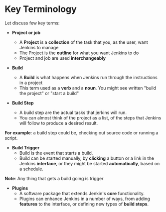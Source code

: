 # Key Terminology

Let discuss few key terms:

* **Project or job**
  * A **Project** is a **collection** of the task that you, as the user, want Jenkins to manage
  * The Project is the **outline** for what you want Jenkins to do
  * Project and job are used **interchangeably**

* **Build**
  * A **Build** is what happens when Jenkins run through the instructions in a project
  * This term used as a **verb** and a **noun**. You might see written "build the project" or "start a build"

* **Build Step**
  * A build step are the actual tasks that jerkins will run.
  * You can almost think of the project as a list, of the steps that Jenkins will follow to produce a desired result.
  
**For example**: a build step could be, checking out source code or running a script.

* **Build Trigger**
  * Build is the event that starts a build.
  * Build can be started manually, by **clicking** a button or a link in the Jenkins **interface**, or they might be started **automatically**, based on a schedule.

**Note**: Any thing that gets a build going is trigger

* **Plugins**
  * A software package that extends Jenkin's **core** functionality.
  * Plugins can enhance Jenkins in a number of ways, from adding **features** to the interface, or defining new types of **build steps**.